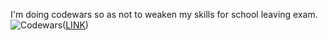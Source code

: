 I'm doing codewars so as not to weaken my skills for school leaving exam.
![Codewars](https://github.r2v.ch/codewars?user=trybula)([LINK](https://www.codewars.com/users/trybula))
